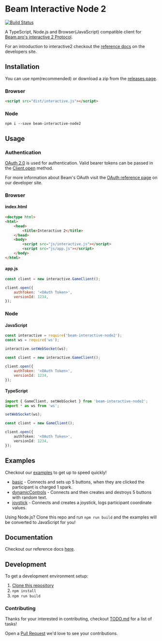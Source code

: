 # Beam Interactive Node 2
[![Build Status](https://travis-ci.org/WatchBeam/interactive-node.svg?branch=master)](https://travis-ci.org/WatchBeam/beam-interactive-node2)

A TypeScript, Node.js and Browser(JavaScript) compatible client for [Beam.pro's interactive 2 Protocol](https://dev.beam.pro/reference/interactive/protocol/protocol.pdf). 

For an introduction to interactive2 checkout the [reference docs](https://dev.beam.pro/reference/interactive/index.html) on the developers site.

## Installation
You can use npm(recommended) or download a zip from the [releases page](https://github.com/WatchBeam/beam-interactive-node2/releases).

### Browser

```html
<script src="dist/interactive.js"></script>
```

### Node
```
npm i --save beam-interactive-node2
```
## Usage

### Authentication
[OAuth 2.0](https://tools.ietf.org/html/rfc6749) is used for authentication. Valid bearer tokens can be passed in the [Client.open](https://watchbeam.github.io/beam-interactive-node2/classes/client.html#open) method.

For more information about Beam's OAuth visit the [OAuth reference page](https://dev.beam.pro/reference/oauth/index.html) on our developer site.

### Browser

#### index.html
```html
<doctype html>
<html>
    <head>
        <title>Interactive 2</title>
    </head>
    <body>
        <script src="js/interactive.js"></script>
        <script src="js/app.js"></script>
    </body>
</html>
```

#### app.js
```js
const client = new interactive.GameClient();

client.open({
    authToken: '<OAuth Token>',
    versionId: 1234,
});
```
### Node

#### JavaScript
```js
const interactive = require('beam-interactive-node2');
const ws = require('ws');

interactive.setWebSocket(ws);

const client = new interactive.GameClient();

client.open({
    authToken: '<OAuth Token>',
    versionId: 1234,
});
```

#### TypeScript
```ts
import { GameClient, setWebSocket } from 'beam-interactive-node2';
import * as ws from 'ws';

setWebSocket(ws);

const client = new GameClient();

client.open({
    authToken: '<OAuth Token>',
    versionId: 1234,
});
```

## Examples

Checkout our [examples](examples/) to get up to speed quickly!

* [basic](examples/basic.ts) - Connects and sets up 5 buttons, when they are clicked the participant is charged 1 spark.
* [dynamicControls](examples/dynamicControls.ts) - Connects and then creates and destroys 5 buttons with random text.
* [joystick](examples/joystick.ts) - Connects and creates a joystick, logs participant coordinate values.

Using Node.js? Clone this repo and run `npm run build` and the examples will be converted to JavaScript for you!

## Documentation

Checkout our reference docs [here](https://watchbeam.github.io/beam-interactive-node2/).

## Development

To get a development environment setup:
1. [Clone this repository](https://help.github.com/articles/cloning-a-repository/)
1. `npm install`
1. `npm run build`

### Contributing

Thanks for your interested in contributing, checkout [TODO.md](TODO.md) for a list of tasks!

Open a [Pull Request](https://github.com/WatchBeam/beam-interactive-node2/pulls) we'd love to see your contributions.

